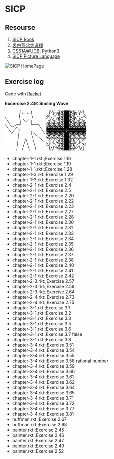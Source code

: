 # SICP

## Resourse

1. [SICP Book][2] 
1. [裘宗燕北大课程][4]
1. [CS61A@UCB][5], Python3
1. [SICP Picture Language][3]

![SICP HomePage][1]

[1]: https://mitpress.mit.edu/sites/default/files/sicp/graphics/main-banner.gif "SICP Cover"
[2]: https://mitpress.mit.edu/sites/default/files/sicp/index.html "SICP Book"
[3]: http://planet.racket-lang.org/package-source/soegaard/sicp.plt/2/1/planet-docs/sicp-manual/index.html "Picture Language"
[4]: http://www.math.pku.edu.cn/teachers/qiuzy/progtech/slides/index.php "qzy@pku"
[5]: http://composingprograms.com/ "Python"
[6]: http://www.racket-lang.org/ "racket"
[7]: https://github.com/Lyxn/sicp/blob/master/fig/human.png "flip wave"
[8]: https://github.com/Lyxn/sicp/blob/master/fig/human0.png "wave"

## Exercise log

Code with [Racket][6].

**Excercise 2.49: Smiling Wave**

![wave][8] ![flip][7]

* chapter-1-1.rkt:;Exercise 1.16
* chapter-1-1.rkt:;Exercise 1.19
* chapter-1-1.rkt:;Exercise 1.28
* chapter-1-3.rkt:;Exercise 1.29
* chapter-1-3.rkt:;Exercise 1.32
* chapter-2-1.rkt:;Exercise 2.4
* chapter-2-1.rkt:;Exercise 2.5
* chapter-2-1.rkt:;Exercise 2.20
* chapter-2-1.rkt:;Exercise 2.22
* chapter-2-1.rkt:;Exercise 2.23
* chapter-2-1.rkt:;Exercise 2.27
* chapter-2-1.rkt:;Exercise 2.28
* chapter-2-1.rkt:;Exercise 2.30
* chapter-2-1.rkt:;Exercise 2.31
* chapter-2-1.rkt:;Exercise 2.33
* chapter-2-1.rkt:;Exercise 2.34
* chapter-2-1.rkt:;Exercise 2.35
* chapter-2-1.rkt:;Exercise 2.36
* chapter-2-1.rkt:;Exercise 2.37
* chapter-2-1.rkt:;Exercise 2.38
* chapter-2-1.rkt:;Exercise 2.40
* chapter-2-1.rkt:;Exercise 2.41
* chapter-2-1.rkt:;Exercise 2.42
* chapter-2-3.rkt:;Exercise 2.57
* chapter-2-3.rkt:;Exercise 2.59
* chapter-2-3.rkt:;Exercise 2.64
* chapter-2-4.rkt:;Exercise 2.73
* chapter-2-4.rkt:;Exercise 2.75
* chapter-3-1.rkt:;Exercise 3.1
* chapter-3-1.rkt:;Exercise 3.2
* chapter-3-1.rkt:;Exercise 3.3
* chapter-3-1.rkt:;Exercise 3.5
* chapter-3-1.rkt:;Exercise 3.6
* chapter-3-1.rkt:;Exercise 3.7 false
* chapter-3-1.rkt:;Exercise 3.8
* chapter-3-4.rkt:;Exercise 3.51
* chapter-3-4.rkt:;Exercise 3.54
* chapter-3-4.rkt:;Exercise 3.55
* chapter-3-4.rkt:;Exercise 3.58 rational number 
* chapter-3-4.rkt:;Exercise 3.59
* chapter-3-4.rkt:;Exercise 3.60
* chapter-3-4.rkt:;Exercise 3.61
* chapter-3-4.rkt:;Exercise 3.62
* chapter-3-4.rkt:;Exercise 3.64
* chapter-3-4.rkt:;Exercise 3.65
* chapter-3-4.rkt:;Exercise 3.71
* chapter-3-4.rkt:;Exercise 3.72
* chapter-3-4.rkt:;Exercise 3.77
* chapter-3-4.rkt:;Exercise 3.81
* huffman.rkt:;Exercise 2.67
* huffman.rkt:;Exercise 2.68
* painter.rkt:;Exercise 2.45
* painter.rkt:;Exercise 2.46
* painter.rkt:;Exercise 2.47
* painter.rkt:;Exercise 2.49
* painter.rkt:;Exercise 2.52
